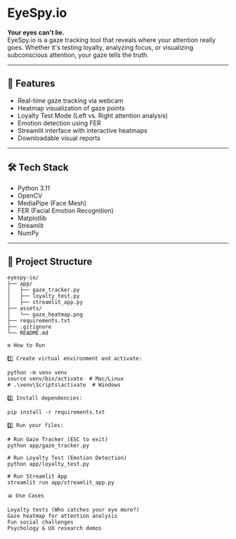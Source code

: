 # EyeSpy.io 

**Your eyes can't lie.**  
EyeSpy.io is a gaze tracking tool that reveals where your attention really goes. Whether it's testing loyalty, analyzing focus, or visualizing subconscious attention, your gaze tells the truth.

---

## 🚀 Features
- Real-time gaze tracking via webcam
- Heatmap visualization of gaze points
- Loyalty Test Mode (Left vs. Right attention analysis)
- Emotion detection using FER
- Streamlit interface with interactive heatmaps
- Downloadable visual reports

---

## 🛠️ Tech Stack
- Python 3.11
- OpenCV
- MediaPipe (Face Mesh)
- FER (Facial Emotion Recognition)
- Matplotlib
- Streamlit
- NumPy

---

## 📂 Project Structure
```plaintext
eyespy-io/
├── app/
│   ├── gaze_tracker.py
│   ├── loyalty_test.py
│   ├── streamlit_app.py
├── assets/
│   └── gaze_heatmap.png
├── requirements.txt
├── .gitignore
└── README.md

⚙️ How to Run

1️⃣ Create virtual environment and activate:

python -m venv venv
source venv/bin/activate  # Mac/Linux
# .\venv\Scripts\activate  # Windows

2️⃣ Install dependencies:

pip install -r requirements.txt

3️⃣ Run your files:

# Run Gaze Tracker (ESC to exit)
python app/gaze_tracker.py

# Run Loyalty Test (Emotion Detection)
python app/loyalty_test.py

# Run Streamlit App
streamlit run app/streamlit_app.py

📊 Use Cases

Loyalty tests (Who catches your eye more?)
Gaze heatmap for attention analysis
Fun social challenges
Psychology & UX research demos